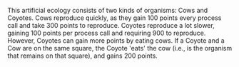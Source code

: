 This artificial ecology consists of two kinds of organisms: Cows and Coyotes. Cows reproduce quickly, as they gain 100 points every process call and take 300 points to reproduce. Coyotes reproduce a lot slower, gaining 100 points per process call and requiring 900 to reproduce. However, Coyotes can gain more points by eating cows. If a Coyote and a Cow are on the same square, the Coyote 'eats' the cow (i.e., is the organism that remains on that square), and gains 200 points.
